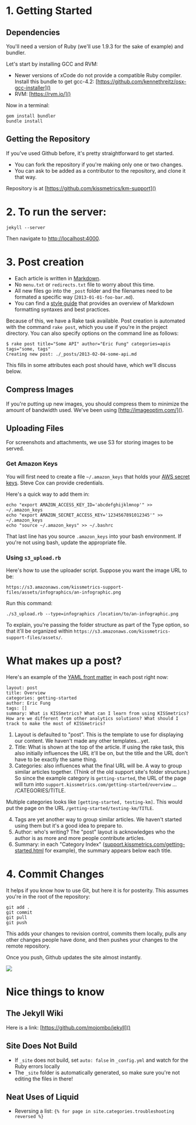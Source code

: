 # 1. Getting Started

## Dependencies

You'll need a version of Ruby (we'll use 1.9.3 for the sake of example) and bundler.

Let's start by installing GCC and RVM:

* Newer versions of xCode do not provide a compatible Ruby compiler. Install this bundle to get gcc-4.2: [https://github.com/kennethreitz/osx-gcc-installer]()
* RVM: [https://rvm.io/]()

Now in a terminal:

    gem install bundler
    bundle install

## Getting the Repository

If you've used Github before, it's pretty straightforward to get started.

* You can fork the repository if you're making only one or two changes.
* You can ask to be added as a contributor to the repository, and clone it that way.

Repository is at [https://github.com/kissmetrics/km-support]() 

# 2. To run the server:

`jekyll --server`

Then navigate to [http://localhost:4000]().

# 3. Post creation

* Each article is written in [Markdown](http://daringfireball.net/projects/markdown/).
* No `menu.txt` or `redirects.txt` file to worry about this time.
* All new files go into the `_post` folder and the filenames need to be formated a specific way (`2013-01-01-foo-bar.md`).
* You can find a [style guide](http://support.kissmetrics.com/misc/styleguide.html) that provides an overview of Markdown formatting syntaxes and best practices.

Because of this, we have a Rake task available. Post creation is automated with the command `rake post`, which you use if you're in the project directory. You can also specify options on the command line as follows:

    $ rake post title="Some API" author="Eric Fung" categories=apis tags="some, tags"
    Creating new post: ./_posts/2013-02-04-some-api.md

This fills in some attributes each post should have, which we'll discuss below.

## Compress Images

If you're putting up new images, you should compress them to minimize the amount of bandwidth used. We've been using [http://imageoptim.com/]().

## Uploading Files

For screenshots and attachments, we use S3 for storing images to be served. 

### Get Amazon Keys

You will first need to create a file `~/.amazon_keys` that holds your [AWS secret keys](https://portal.aws.amazon.com/gp/aws/securityCredentials). Steve Cox can provide credentials.

Here's a quick way to add them in:

    echo "export AMAZON_ACCESS_KEY_ID='abcdefghijklmnop'" >> ~/.amazon_keys
    echo "export AMAZON_SECRET_ACCESS_KEY='1234567891012345'" >> ~/.amazon_keys
    echo "source ~/.amazon_keys" >> ~/.bashrc

That last line has you source `.amazon_keys` into your bash environment. If you're not using bash, update the appropriate file.

### Using `s3_upload.rb`

Here's how to use the uploader script. Suppose you want the image URL to be:

    https://s3.amazonaws.com/kissmetrics-support-files/assets/infographics/an-infographic.png

Run this command:

    ./s3_upload.rb --type=infographics /location/to/an-infographic.png

To explain, you're passing the folder structure as part of the Type option, so that it'll be organized within `https://s3.amazonaws.com/kissmetrics-support-files/assets/`.

# What makes up a post?

Here's an example of the [YAML front matter](https://github.com/mojombo/jekyll/wiki/yaml-front-matter) in each post right now:

    layout: post
    title: Overview
    categories: getting-started
    author: Eric Fung
    tags: []
    summary: What is KISSmetrics? What can I learn from using KISSmetrics? How are we different from other analytics solutions? What should I track to make the most of KISSmetrics?

1. Layout is defaulted to "post". This is the template to use for displaying our content. We haven't made any other templates...yet.
2. Title: What is shown at the top of the article. If using the rake task, this also initially influences the URL it'll be on, but the title and the URL don't have to be exactly the same thing.
3. Categories: also influences what the final URL will be. A way to group similar articles together. (Think of the old support site's folder structure.) So since the example category is `getting-started`, the URL of the page will turn into `support.kissmetrics.com/getting-started/overview` ... /CATEGORIES/TITLE.

Multiple categories looks like `[getting-started, testing-km]`. This would put the page on the URL `/getting-started/testing-km/TITLE`.

4. Tags are yet another way to group similar articles. We haven't started using them but it's a good idea to prepare to.
5. Author: who's writing? The "post" layout is acknowledges who the author is as more and more people contribute articles.
6. Summary: in each "Category Index" ([support.kissmetrics.com/getting-started.html]() for example), the summary appears below each title.

# 4. Commit Changes

It helps if you know how to use Git, but here it is for posterity. This assumes you're in the root of the repository:

    git add .
    git commit
    git pull
    git push

This adds your changes to revision control, commits them locally, pulls any other changes people have done, and then pushes your changes to the remote repository.

Once you push, Github updates the site almost instantly.

![](https://dl.dropbox.com/u/1181256/gifs/magic.gif)

# Nice things to know

## The Jekyll Wiki

Here is a link: [https://github.com/mojombo/jekyll]()

## Site Does Not Build

* If `_site` does not build, set `auto: false` in `_config.yml` and watch for the Ruby errors locally
* The `_site` folder is automatically generated, so make sure you're not editing the files in there!
 
## Neat Uses of Liquid

* Reversing a list: `{% for page in site.categories.troubleshooting reversed %}`

